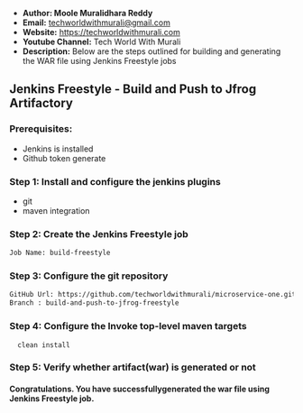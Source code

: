 + <b>Author: Moole Muralidhara Reddy</b></br>
+ <b>Email:</b> techworldwithmurali@gmail.com</br>
+ <b>Website:</b> https://techworldwithmurali.com </br>
+ <b>Youtube Channel:</b> Tech World With Murali</br>
+ <b>Description:</b> Below are the steps outlined for building and generating the WAR file using Jenkins Freestyle jobs </br>

## Jenkins Freestyle - Build and Push to Jfrog Artifactory

### Prerequisites:
  + Jenkins is installed
  + Github token generate

### Step 1: Install and configure the jenkins plugins
  + git
  + maven integration
  

### Step 2: Create the Jenkins Freestyle job
```xml
Job Name: build-freestyle
```
### Step 3: Configure the git repository
```xml
GitHub Url: https://github.com/techworldwithmurali/microservice-one.git
Branch : build-and-push-to-jfrog-freestyle
```
### Step 4: Configure the Invoke top-level maven targets
      clean install
### Step 5: Verify whether artifact(war) is generated or not

#### Congratulations. You have successfullygenerated the war file using Jenkins Freestyle job.

